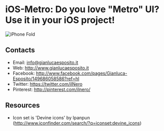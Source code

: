 iOS-Metro: Do you love "Metro" UI? Use it in your iOS project!
=============

![iPhone Fold](http://www.gianlucaesposito.it/iosmetro.jpg)

Contacts
------------

* Email: info@gianlucaesposito.it
* Web: http://www.gianlucaesposito.it
* Facebook: http://www.facebook.com/pages/Gianluca-Esposito/149686058586?ref=hl
* Twitter: https://twitter.com/ilNero
* Pinterest: http://pinterest.com/ilnero/

Resources
------------

* Icon set is 'Devine icons' by Ipanpun (http://www.iconfinder.com/search/?q=iconset:devine_icons)